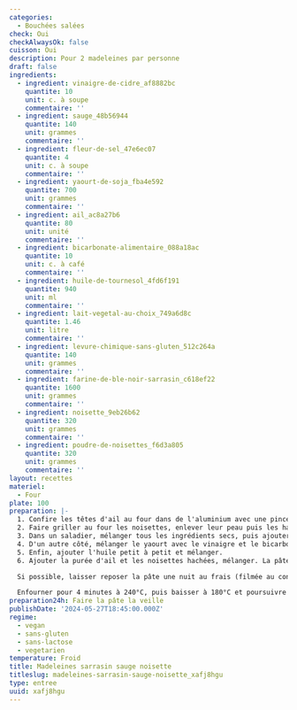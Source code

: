```yaml
---
categories:
  - Bouchées salées
check: Oui
checkAlwaysOk: false
cuisson: Oui
description: Pour 2 madeleines par personne
draft: false
ingredients:
  - ingredient: vinaigre-de-cidre_af8882bc
    quantite: 10
    unit: c. à soupe
    commentaire: ''
  - ingredient: sauge_48b56944
    quantite: 140
    unit: grammes
    commentaire: ''
  - ingredient: fleur-de-sel_47e6ec07
    quantite: 4
    unit: c. à soupe
    commentaire: ''
  - ingredient: yaourt-de-soja_fba4e592
    quantite: 700
    unit: grammes
    commentaire: ''
  - ingredient: ail_ac8a27b6
    quantite: 80
    unit: unité
    commentaire: ''
  - ingredient: bicarbonate-alimentaire_088a18ac
    quantite: 10
    unit: c. à café
    commentaire: ''
  - ingredient: huile-de-tournesol_4fd6f191
    quantite: 940
    unit: ml
    commentaire: ''
  - ingredient: lait-vegetal-au-choix_749a6d8c
    quantite: 1.46
    unit: litre
    commentaire: ''
  - ingredient: levure-chimique-sans-gluten_512c264a
    quantite: 140
    unit: grammes
    commentaire: ''
  - ingredient: farine-de-ble-noir-sarrasin_c618ef22
    quantite: 1600
    unit: grammes
    commentaire: ''
  - ingredient: noisette_9eb26b62
    quantite: 320
    unit: grammes
    commentaire: ''
  - ingredient: poudre-de-noisettes_f6d3a805
    quantite: 320
    unit: grammes
    commentaire: ''
layout: recettes
materiel:
  - Four
plate: 100
preparation: |-
  1. Confire les têtes d'ail au four dans de l'aluminium avec une pincée de  sel et quelques gouttes d'huile d'olive. Puis extraire la purée d'ail
  2. Faire griller au four les noisettes, enlever leur peau puis les hacher grossièrement
  3. Dans un saladier, mélanger tous les ingrédients secs, puis ajouter le lait petit à petit, puis mélanger
  4. D'un autre côté, mélanger le yaourt avec le vinaigre et le bicarbonate, jusqu'à ce que cela mousse bien. Ajotuer ce mélange à la pâte.
  5. Enfin, ajouter l'huile petit à petit et mélanger.
  6. Ajouter la purée d'ail et les noisettes hachées, mélanger. La pâte est prête.

  Si possible, laisser reposer la pâte une nuit au frais (filmée au contact). Verser la pâte dans les moules en y déposant une feuille de sauge au fond. Mettre au congélateur le temps de préchauffer le four à 240°C.

  Enfourner pour 4 minutes à 240°C, puis baisser à 180°C et poursuivre la cuisson durant 5 ou 6 minutes. À la sortie du four laisser refroidir légèrement puis mettre dans un tupperware pour qu'elles gardent leur humidité et leur moelleux.
preparation24h: Faire la pâte la veille
publishDate: '2024-05-27T18:45:00.000Z'
regime:
  - vegan
  - sans-gluten
  - sans-lactose
  - vegetarien
temperature: Froid
title: Madeleines sarrasin sauge noisette
titleslug: madeleines-sarrasin-sauge-noisette_xafj8hgu
type: entree
uuid: xafj8hgu
---
```



